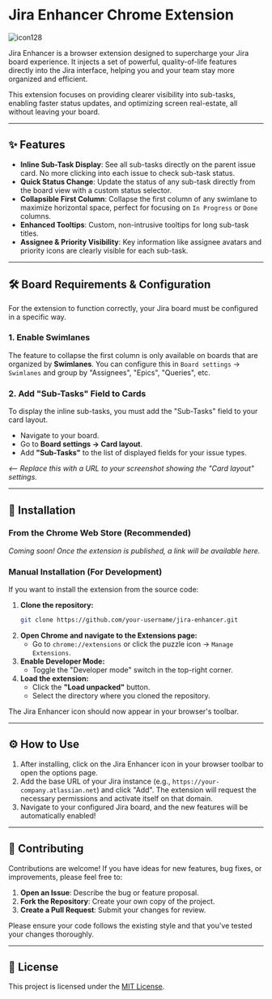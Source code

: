# Jira Enhancer Chrome Extension

![icon128](https://github.com/user-attachments/assets/c3de73f1-7d63-45db-ae62-e1e808470303)


Jira Enhancer is a browser extension designed to supercharge your Jira board experience. It injects a set of powerful, quality-of-life features directly into the Jira interface, helping you and your team stay more organized and efficient.

This extension focuses on providing clearer visibility into sub-tasks, enabling faster status updates, and optimizing screen real-estate, all without leaving your board.

---

## ✨ Features

-   **Inline Sub-Task Display**: See all sub-tasks directly on the parent issue card. No more clicking into each issue to check sub-task status.
-   **Quick Status Change**: Update the status of any sub-task directly from the board view with a custom status selector.
-   **Collapsible First Column**: Collapse the first column of any swimlane to maximize horizontal space, perfect for focusing on `In Progress` or `Done` columns.
-   **Enhanced Tooltips**: Custom, non-intrusive tooltips for long sub-task titles.
-   **Assignee & Priority Visibility**: Key information like assignee avatars and priority icons are clearly visible for each sub-task.

---

## 🛠️ Board Requirements & Configuration

For the extension to function correctly, your Jira board must be configured in a specific way.

### 1. Enable Swimlanes
The feature to collapse the first column is only available on boards that are organized by **Swimlanes**. You can configure this in `Board settings` → `Swimlanes` and group by "Assignees", "Epics", "Queries", etc.

### 2. Add "Sub-Tasks" Field to Cards
To display the inline sub-tasks, you must add the "Sub-Tasks" field to your card layout.
-   Navigate to your board.
-   Go to **Board settings → Card layout**.
-   Add **"Sub-Tasks"** to the list of displayed fields for your issue types.

 
*<-- Replace this with a URL to your screenshot showing the "Card layout" settings.*

---

## 🚀 Installation

### From the Chrome Web Store (Recommended)

*Coming soon! Once the extension is published, a link will be available here.*

### Manual Installation (For Development)

If you want to install the extension from the source code:

1.  **Clone the repository:**
    ```bash
    git clone https://github.com/your-username/jira-enhancer.git
    ```
2.  **Open Chrome and navigate to the Extensions page:**
    -   Go to `chrome://extensions` or click the puzzle icon → `Manage Extensions`.
3.  **Enable Developer Mode:**
    -   Toggle the "Developer mode" switch in the top-right corner.
4.  **Load the extension:**
    -   Click the **"Load unpacked"** button.
    -   Select the directory where you cloned the repository.

The Jira Enhancer icon should now appear in your browser's toolbar.

---

## ⚙️ How to Use

1.  After installing, click on the Jira Enhancer icon in your browser toolbar to open the options page.
2.  Add the base URL of your Jira instance (e.g., `https://your-company.atlassian.net`) and click "Add". The extension will request the necessary permissions and activate itself on that domain.
3.  Navigate to your configured Jira board, and the new features will be automatically enabled!

---

## 🤝 Contributing

Contributions are welcome! If you have ideas for new features, bug fixes, or improvements, please feel free to:

1.  **Open an Issue**: Describe the bug or feature proposal.
2.  **Fork the Repository**: Create your own copy of the project.
3.  **Create a Pull Request**: Submit your changes for review.

Please ensure your code follows the existing style and that you've tested your changes thoroughly.

---

## 📜 License

This project is licensed under the [MIT License](LICENSE).
